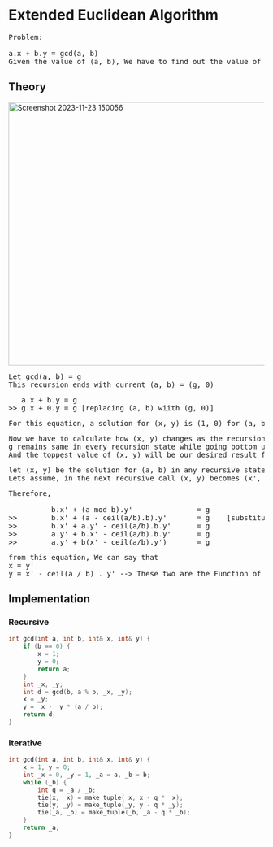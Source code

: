 # Extended Euclidean Algorithm

<pre>
Problem:
   
a.x + b.y = gcd(a, b)
Given the value of (a, b), We have to find out the value of (x, y) such that it satisfies the equation.
</pre>

## Theory
<img width="518" alt="Screenshot 2023-11-23 150056" src="https://github.com/t0-ji/Algorithm/assets/108709544/4bf74c87-3ec6-4dd0-999a-d42985cf1bc2"> <br>
<pre>
Let gcd(a, b) = g
This recursion ends with current (a, b) = (g, 0)
</pre>
<pre>
   a.x + b.y = g
>> g.x + 0.y = g [replacing (a, b) wiith (g, 0)]
</pre>
<pre>
For this equation, a solution for (x, y) is (1, 0) for (a, b) = (g, 0) --> This is the Base Case
</pre>
<pre>
Now we have to calculate how (x, y) changes as the recursion goes bottoms up from (b, a mod b) to (a, b).
g remains same in every recursion state while going bottom up.
And the toppest value of (x, y) will be our desired result for the final a.x + b.y = g
</pre>
<pre>
let (x, y) be the solution for (a, b) in any recursive state.
Lets assume, in the next recursive call (x, y) becomes (x', y') and by the defintion, (a, b) becomes(b, a mod b).  
</pre>

<pre>
Therefore, 
          
          b.x' + (a mod b).y'               = g          
>>        b.x' + (a - ceil(a/b).b).y'       = g    [substituting a mod b with a - ceil(a/b)*b]      
>>        b.x' + a.y' - ceil(a/b).b.y'      = g
>>        a.y' + b.x' - ceil(a/b).b.y'      = g
>>        a.y' + b(x' - ceil(a/b).y')       = g
</pre>
<pre>
from this equation, We can say that
x = y'
y = x' - ceil(a / b) . y' --> These two are the Function of how (x, y) changes while the recursion goes bottom up
</pre>
## Implementation
### Recursive
```c++
int gcd(int a, int b, int& x, int& y) {
    if (b == 0) {
        x = 1;
        y = 0;
        return a;
    }
    int _x, _y;
    int d = gcd(b, a % b, _x, _y);
    x = _y;
    y = _x - _y * (a / b);
    return d;
}
```
### Iterative
```c++
int gcd(int a, int b, int& x, int& y) {
    x = 1, y = 0;
    int _x = 0, _y = 1, _a = a, _b = b;
    while (_b) {
        int q = _a / _b;
        tie(x, _x) = make_tuple(_x, x - q * _x);
        tie(y, _y) = make_tuple(_y, y - q * _y);
        tie(_a, _b) = make_tuple(_b, _a - q * _b);
    }
    return _a;
}
```
